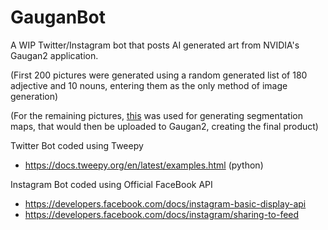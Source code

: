 # GauganBot
A WIP Twitter/Instagram bot that posts AI generated art from NVIDIA's Gaugan2 application.

(First 200 pictures were generated using a random generated list of 180 adjective and 10 nouns, entering them as the only method of image generation)

(For the remaining pictures, [this](https://raw.githubusercontent.com/2lag/GauganBot/main/randomColors.pde) was used for generating segmentation maps, that would then  be uploaded to Gaugan2, creating the final product)

Twitter Bot coded using Tweepy
 - https://docs.tweepy.org/en/latest/examples.html (python)

Instagram Bot coded using Official FaceBook API
 - https://developers.facebook.com/docs/instagram-basic-display-api
 - https://developers.facebook.com/docs/instagram/sharing-to-feed
